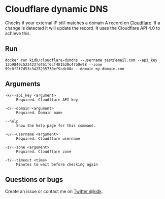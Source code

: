 # Cloudflare dynamic DNS

Checks if your external IP still matches a domain A record on [Cloudflare](http://cloudflare.com). If a change is detected it will update the record. It uses the Cloudflare API 4.0 to achieve this.

## Run

`docker run kidk/cloudflare-dyndns --username test@email.com --api_key 13b9840c523423fd461f6cf481530c47b0e98 --zone 99c0f2f7d53c3425235730ef9cdc80c --domain my.domain.com`

## Arguments

    -k/--api_key <argument>
         Required. Cloudflare API key

    -d/--domain <argument>
         Required. Domain name

    --help
         Show the help page for this command.

    -u/--username <argument>
         Required. Cloudflare username

    -z/--zone <argument>
         Required. Cloudflare zone

    -t/--timeout <time>
         Minutes to wait before checking again

## Questions or bugs
Create an issue or contact me on [Twitter @kidk](https://twitter.com/kidk).
